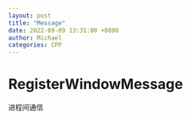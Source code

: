 ```yaml
---
layout: post
title: "Message"
date: 2022-09-09 13:31:00 +0800
author: Michael
categories: CPP
---
```


# RegisterWindowMessage
进程间通信
